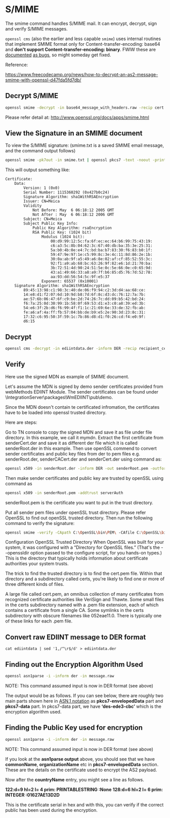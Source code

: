 
# S/MIME

The smime command handles S/MIME mail. It can encrypt, decrypt, sign and verify S/MIME messages.

`openssl cms` (also the earlier and less capable `smime`) uses internal routines that implement SMIME format only for Content-transfer-encoding: base64 and **don't support Content-transfer-encoding: binary**. FWIW these are [documented](https://www.openssl.org/docs/manmaster/crypto/SMIME_read_PKCS7.html) [as bugs](https://www.openssl.org/docs/manmaster/crypto/SMIME_read_CMS.html), so might someday get fixed.



Reference:

https://www.freecodecamp.org/news/how-to-decrypt-an-as2-message-smime-with-openssl-d47fda5fd7db/



## Decrypt S/MIME

```bash
openssl smime -decrypt -in base64_message_with_headers.raw -recip cert.pem -inkey private_key.pem >> decrypted_message.txt
```



Please refer detail at: http://www.openssl.org/docs/apps/smime.html

## View the Signature in an SMIME document

To view the S/MIME signature:
(smime.txt is a saved SMIME email message, and the command output follows)

```bash
openssl smime -pk7out -in smime.txt | openssl pkcs7 -text -noout -print_certs


```

This will output something like:

```
Certificate:
    Data:
        Version: 1 (0x0)
        Serial Number: 1115360292 (0x427b0c24)
        Signature Algorithm: sha1WithRSAEncryption
        Issuer: CN=Meica
        Validity
            Not Before: May  6 06:18:12 2005 GMT
            Not After : May  6 06:18:12 2006 GMT
        Subject: CN=Meica
        Subject Public Key Info:
            Public Key Algorithm: rsaEncryption
            RSA Public Key: (1024 bit)
                Modulus (1024 bit):
                    00:d9:99:12:5c:fa:6f:ec:ec:64:b6:99:75:43:19:
                    c6:a3:5c:8b:04:62:3c:67:40:db:ba:35:3e:25:31:
                    5a:b0:4b:0e:e4:7c:bd:ba:b7:83:30:f6:83:b0:1f:
                    59:47:9e:97:1e:c5:99:8c:3e:4c:11:8d:86:2e:1b:
                    30:0a:ab:9f:a5:49:a6:8e:02:af:cf:85:52:55:3c:
                    92:f1:a9:ab:68:bc:63:26:9f:82:e6:1d:21:70:ba:
                    3b:72:51:4d:90:24:51:5e:0c:5e:66:0e:c0:65:9d:
                    43:a1:49:66:33:a8:a9:7f:b6:85:d5:76:7d:52:78:
                    aa:93:dd:56:54:5c:9f:e5:37
                Exponent: 65537 (0x10001)
    Signature Algorithm: sha1WithRSAEncryption
        89:45:13:98:c1:98:3c:40:de:06:f9:94:c2:3d:d4:aa:68:ce:
        14:e8:d1:f2:07:6d:10:9d:b8:7d:6f:8c:d3:dc:76:12:7a:7b:
        ae:57:6b:06:47:6f:c9:be:2d:74:26:7c:dd:09:b5:42:bd:24:
        f6:7a:25:0d:30:99:1b:58:0f:69:53:d1:e3:c0:a8:39:ed:3b:
        54:e6:3f:2b:d6:f6:99:4f:f1:1c:21:69:6e:33:de:32:fb:ab:
        fe:a6:af:4a:ff:fb:57:04:bb:de:b9:e5:2e:90:3d:23:8c:31:
        17:32:c6:95:50:3f:59:1c:7b:86:d8:d1:f0:26:cd:f4:e0:9f:
        d6:15
```



## Decrypt

```bash
openssl cms -decrypt -in ediintdata.der -inform DER -recip recipient_cert.pem -inkey recipient_key.pem 
```



## Verify

Here use the signed MDN as example of SMIME document.

Let's assume the MDN is signed by demo sender certificates provided from webMethods EDIINT Module. The sender certificates can be found under \IntegrationServer\packages\WmEDIINT\pub\demo.

Since the MDN doesn't contain te certificated infromation, the certificates have to be loaded into openssl trusted directory.

Here are steps:

Go to TN console to copy the signed MDN and save it as file under file directory. In this example, we call it mymdn.
Extract the first certificate from senderCert.der and save it as different der file which it is called senderRoot.der in this example.
Then use openSSL commend to convert sender certificates and public key files from der to pem files e.g. senderRoot.der, senderCACert.der and senderCert.der using command as:

```bash
openssl x509 -in senderRoot.der -inform DER -out senderRoot.pem -outform PEM
```

Then make sender certificates and public key are trusted by openSSL using command as 

```bash
openssl x509 -in senderRoot.pem -addtrust serverAuth
```

senderRoot.pem is the certificate you want to put in the trust directory.

Put all sender pem files under openSSL trust directory. Please refer OpenSSL to find out openSSL trusted directory.
Then run the following command to verify the signature:

```bash
openssl smime -verify -CApath C:\OpenSSL\bin\PEM\ -CAfile C:\OpenSSL\bin\PEM\senderFirstPath.pem -certfile C:\OpenSSL\bin\PEM\senderCert.pem -signer C:\OpenSSL\bin\PEM\senderCACert.pem -in c:\mymdn
```

Configuration
OpenSSL Trusted Directory
When OpenSSL was built for your system, it was configured with a “Directory for OpenSSL files.” (That's the --openssldir option passed to the configure script, for you hands-on types.) This is the directory that typically holds information about certificate authorities your system trusts.

The trick to find the trusted directory is to find the cert.pem file. Within that directory and a subdirectory called certs, you're likely to find one or more of three different kinds of files.

A large file called cert.pem, an omnibus collection of many certificates from recognized certificate authorities like VeriSign and Thawte.
Some small files in the certs subdirectory named with a .pem file extension, each of which contains a certificate from a single CA.
Some symlinks in the certs subdirectory with obscure filenames like 052eae11.0. There is typically one of these links for each .pem file.



## Convert raw EDIINT message to DER format

```
cat ediintdata | sed '1,/^\r$/d' > ediintdata.der 
```

## Finding out the Encryption Algorithm Used

```bash
openssl asn1parse -i -inform der -in message.raw
```

NOTE: This command assumed input is now in DER format (see above)

The output would be as follows. If you can see below, there are roughly two main parts shown here in [ASN.1 notation](https://en.wikipedia.org/wiki/Abstract_Syntax_Notation_One) as **pkcs7-envelopedData** part and **pkcs7-data** part. In pkcs7-data part, we have **‘des-ede3-cbc’** which is the encryption algorithm used.



## Finding the Public Key used for encryption

```bash
openssl asn1parse -i -inform der -in message.raw
```

NOTE: This command assumed input is now in DER format (see above)

If you look at the **asn1parse output** above, you should see that we have **commonName**, **organizationName** etc in **pkcs7-envelopedData** section. These are the details on the certificate used to encrypt the AS2 payload.

Now after the **countryName** entry, you might see a line as follows.

**122:d=9 hl=2 l= 4 prim: PRINTABLESTRING :None**
**128:d=6 hl=2 l= 6 prim: INTEGER :01627AE13D2D**

This is the certificate serial in hex and with this, you can verify if the correct public has been used during the encryption.





